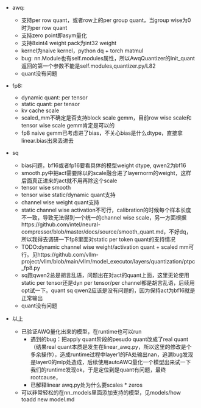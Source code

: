 * awq: 
    * 支持per row quant，或者row上的per group quant，当group wise为0时为per row quant
    * 支持zero point即asym量化
    * 支持8xint4 weight pack为int32 weight
    * kernel为naive kernel，python dq + torch matmul
    * bug: nn.Module也有self.modules属性，所以AwqQuantizer的init_quant返回的第一个参数不能是self.modules,quantizer.py/L82
    * quant没有问题
* fp8:
    * dynamic quant: per tensor
    * static quant: per tensor
    * kv cache scale
    * scaled_mm不确定是否支持block scale gemm，目前row wise scale和tensor wise scale gemm肯定是可以的
    * fp8 naive gemm已考虑进了bias，不关心bias是什么dtype，直接拿linear.bias出来丢进去
    
* sq
    * bias问题，bf16或者fp16要看具体的模型weight dtype, qwen2为bf16
    * smooth.py中把act需要除以的scale融合进了layernorm的weight，这样后面真正进来的act就不用再除这个scale
    * tensor wise smooth
    * tensor wise static/dynamic quant支持
    * channel wise weight quant支持
    * static channel wise activation不可行，calibration的时候每个样本长度不一致，导致无法得到一个统一的channel wise scale，另一方面根据https://github.com/intel/neural-compressor/blob/master/docs/source/smooth_quant.md，不好dq，所以我得去调研一下fp8里面对static per token quant的支持情况
    * TODO:dynamic channel wise weight/activation quant + scaled mm可行。见https://github.com/vllm-project/vllm/blob/main/vllm/model_executor/layers/quantization/ptpc_fp8.py
    * sq跑qwen2总是胡言乱语，问题出在对act的quant上面，这里无论使用static per tensor还是dyn per tensor/per channel都是胡言乱语，后续用opt试一下。quant sq qwen2应该是没有问题的，因为保持act为bf16就是正常输出
    * quant没有问题
* 以上
    * 已验证AWQ量化出来的模型，在runtime也可以run
        * 遇到的bug：把apply quant阶段的pesudo quant改成了real quant（结果real quant本质是发生在linear_awq.py，所以这里的修改是个多余操作），造成runtime过程中layer1的FA处输出nan，追溯bug发现是layer0的mlp处造成，后续使用autoAWQ量化一个模型出来试一下我们的runtime发现ok，于是定位到是quant有问题，最终rootcause，
        * 已解释linear awq.py处为什么要scales * zeros
    * 可以非常轻松的在nn_models里面添加支持的模型，见models/how toadd new model.md